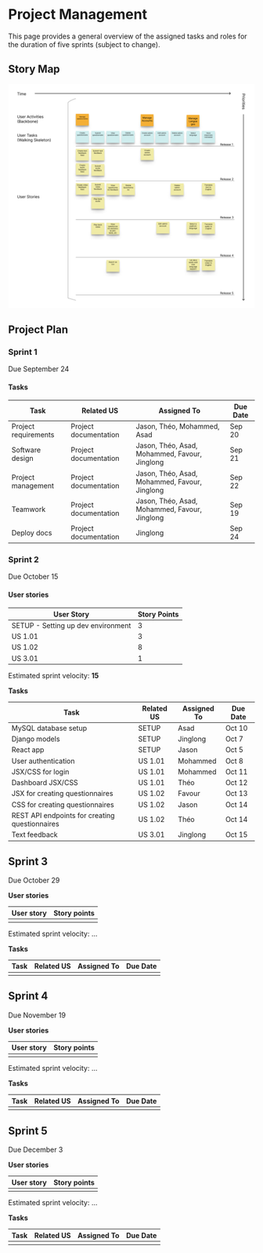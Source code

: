 
# Project Management
This page provides a general overview of the assigned tasks and roles for the duration of five sprints (subject to change).

## Story Map
![Storymap](img/storymap2.png)

## Project Plan

### Sprint 1

Due September 24

#### Tasks

| **Task** | **Related US** | **Assigned To** | **Due Date** |
| --- | --- | --- | --- |
| Project requirements | Project documentation | Jason, Théo, Mohammed, Asad| Sep 20 |
| Software design | Project documentation | Jason, Théo, Asad, Mohammed, Favour, Jinglong | Sep 21 |
| Project management | Project documentation | Jason, Théo, Asad, Mohammed, Favour, Jinglong | Sep 22 |
| Teamwork | Project documentation | Jason, Théo, Asad, Mohammed, Favour, Jinglong | Sep 19 |
| Deploy docs | Project documentation | Jinglong | Sep 24 |

### Sprint 2

Due October 15

#### **User stories**

| **User Story** | **Story Points** |
| --- | --- |
| SETUP - Setting up dev environment | 3 |
| US 1.01 | 3 |
| US 1.02 | 8 |
| US 3.01 | 1 |

Estimated sprint velocity: **15**

**Tasks**

| **Task** | **Related US** | **Assigned To** | **Due Date** |
| --- | --- | --- | --- |
| MySQL database setup | SETUP | Asad | Oct 10 |
| Django models | SETUP | Jinglong | Oct 7 |
| React app | SETUP | Jason | Oct 5 |
| User authentication | US 1.01 | Mohammed | Oct 8 |
| JSX/CSS for login | US 1.01 | Mohammed | Oct 11 |
| Dashboard JSX/CSS | US 1.01 | Théo | Oct 12 |
| JSX for creating questionnaires | US 1.02 | Favour | Oct 13 |
| CSS for creating questionnaires | US 1.02 | Jason | Oct 14 |
| REST API endpoints for creating questionnaires | US 1.02 | Théo | Oct 14 |
| Text feedback | US 3.01 | Jinglong | Oct 15 |

## Sprint 3

Due October 29

**User stories**

| **User story** | **Story points** |
| --- | --- |
| | |

Estimated sprint velocity: ...

**Tasks**

| **Task** | **Related US** | **Assigned To** | **Due Date** |
| --- | --- | --- | --- |
| | | | |

## Sprint 4

Due November 19

**User stories**

| **User story** | **Story points** |
| --- | --- |
| | |

Estimated sprint velocity: ...

**Tasks**

| **Task** | **Related US** | **Assigned To** | **Due Date** |
| --- | --- | --- | --- |
| | | | |

## Sprint 5

Due December 3

**User stories**

| **User story** | **Story points** |
| --- | --- |
| | |

Estimated sprint velocity: ...

**Tasks**

| **Task** | **Related US** | **Assigned To** | **Due Date** |
| --- | --- | --- | --- |
| | | | |
